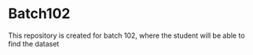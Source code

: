 # Batch102
This repository is created for batch 102, where the student will be able to find the dataset
